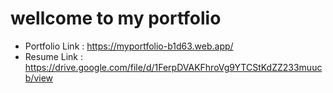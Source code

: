 # wellcome to my portfolio

- Portfolio Link : https://myportfolio-b1d63.web.app/
- Resume Link : https://drive.google.com/file/d/1FerpDVAKFhroVg9YTCStKdZZ233muucb/view
